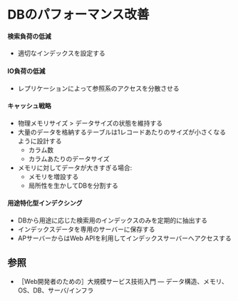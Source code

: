 # DBのパフォーマンス改善
#### 検索負荷の低減
- 適切なインデックスを設定する

#### IO負荷の低減
- レプリケーションによって参照系のアクセスを分散させる

#### キャッシュ戦略
- 物理メモリサイズ > データサイズの状態を維持する
- 大量のデータを格納するテーブルは1レコードあたりのサイズが小さくなるように設計する
  - カラム数
  - カラムあたりのデータサイズ
- メモリに対してデータが大きすぎる場合:
  - メモリを増設する
  - 局所性を生かしてDBを分割する

#### 用途特化型インデクシング
- DBから用途に応じた検索用のインデックスのみを定期的に抽出する
- インデックスデータを専用のサーバーに保存する
- APサーバーからはWeb APIを利用してインデックスサーバーへアクセスする

## 参照
- ［Web開発者のための］大規模サービス技術入門 ― データ構造、メモリ、OS、DB、サーバ/インフラ
